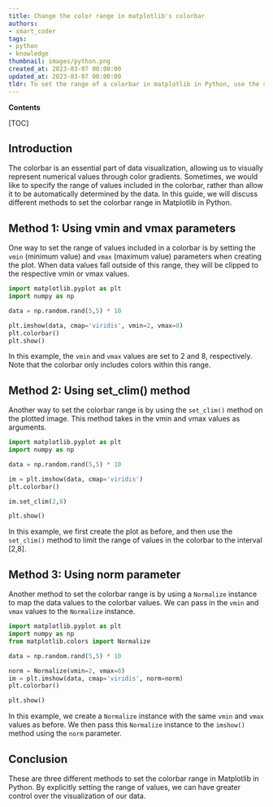 ```yaml
---
title: Change the color range in matplotlib's colorbar
authors:
- smart_coder
tags:
- python
- knowledge
thumbnail: images/python.png
created_at: 2023-03-07 00:00:00
updated_at: 2023-03-07 00:00:00
tldr: To set the range of a colorbar in matplotlib in Python, use the set\_clim() method of the colorbar object.
---
```


**Contents**

[TOC]

## Introduction
The colorbar is an essential part of data visualization, allowing us to visually represent numerical values through color gradients. Sometimes, we would like to specify the range of values included in the colorbar, rather than allow it to be automatically determined by the data. In this guide, we will discuss different methods to set the colorbar range in Matplotlib in Python.

## Method 1: Using vmin and vmax parameters
One way to set the range of values included in a colorbar is by setting the `vmin` (minimum value) and `vmax` (maximum value) parameters when creating the plot. When data values fall outside of this range, they will be clipped to the respective vmin or vmax values.

``` python
import matplotlib.pyplot as plt
import numpy as np

data = np.random.rand(5,5) * 10

plt.imshow(data, cmap='viridis', vmin=2, vmax=8)
plt.colorbar()
plt.show()
```

In this example, the `vmin` and `vmax` values are set to 2 and 8, respectively. Note that the colorbar only includes colors within this range.

## Method 2: Using set_clim() method
Another way to set the colorbar range is by using the `set_clim()` method on the plotted image. This method takes in the vmin and vmax values as arguments.

``` python
import matplotlib.pyplot as plt
import numpy as np

data = np.random.rand(5,5) * 10

im = plt.imshow(data, cmap='viridis')
plt.colorbar()

im.set_clim(2,8)

plt.show()
```

In this example, we first create the plot as before, and then use the `set_clim()` method to limit the range of values in the colorbar to the interval [2,8].

## Method 3: Using norm parameter
Another method to set the colorbar range is by using a `Normalize` instance to map the data values to the colorbar values. We can pass in the `vmin` and `vmax` values to the `Normalize` instance.

``` python
import matplotlib.pyplot as plt
import numpy as np
from matplotlib.colors import Normalize

data = np.random.rand(5,5) * 10

norm = Normalize(vmin=2, vmax=8)
im = plt.imshow(data, cmap='viridis', norm=norm)
plt.colorbar()

plt.show()
```

In this example, we create a `Normalize` instance with the same `vmin` and `vmax` values as before. We then pass this `Normalize` instance to the `imshow()` method using the `norm` parameter.

## Conclusion
These are three different methods to set the colorbar range in Matplotlib in Python. By explicitly setting the range of values, we can have greater control over the visualization of our data.
